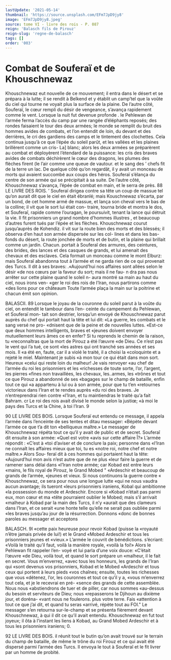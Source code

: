 ```yaml
---
lastUpdate: '2021-05-14'
thumbnail: 'https://source.unsplash.com/EFm7JpD9jy8'
image: 'EFm7JpD9jy8.jpeg'
source: tome VI - livre des rois - P. 087
reign: 'Balasch fils de Pirouz'
reign-slug: 'regne-de-balasch'
tags: []
order: '003'
---
```


# Combat de Souferaï et de Khouschnewaz

Khouschnewaz eut nouvelle de ce mouvement; il entra dans le désert et se prépara à la lutte; il se
rendit à Beîkend et y établit un camp’tel que la
voûte du ciel qui tourne ne voyait plus la surface de la plaine. De l’autre côté, Souferaï, le cœur
rempli du désir de vengeance, s’avança rapidement comme le vent. Lorsque la nuit fut devenue profonde . le Pehlewan de l’armée ferma l’accès du camp par une
rangée d’éléphants reposés; des rondes faisaient le
tour des deux armées; le monde se remplit du bruit des hommes avides de combats, et l’on entendit de loin, du devant et des derrières, le cri des gardiens des camps et le tintement des clochettes.
Cela continua jusqu’à ce que l’épée du soleil parût,
et les vallées et les plaines brillèrent comme un cris- La] blanc; alors les deux armées se préparèrent au combat et déployèrent l’étendard de la puissance:
les cris des braves avides de combats déchirèrent le cœur des dragons, les plumes des flèches firent (le l’air comme une queue de vautour. et le sang des ’ chefs fit de la terre un lac. De quelque côté qu’on regardât, il y avait un monceau de morts qui avaient succombé aux coups des héros. Souferaï s’élança du centre de son armée qui se précipitait à
sa suite. De l’autre côté, Khouschnewaz s’avança,
l’épée de combat en main, et le serra de près.
88 LE LIVRE DES ROIS.
’ Souferaï dirigea contre sa tête un coup de massue
tel qu’on aurait dit que le ciel en était ébranlé;
mais Kouschnewaz s’écarta, par un bond, de cet homme armé de massue, et lança son cheval vers le bas de la colline; il vit que le sort lui était con- traire, tourna bride et montra le dos, et Souferaî, rapide comme l’ouragan, le poursuivit, tenant la lance qui détruit la vie. Il fit prisonniers un grand nombre d’hommes illustres , et beaucoup d’autres furent tués par l’épée et les flèches.
Khouschnewaz courut jusqu’auprès de Kohendiz.
il vit sur la route bien des morts et des blessés; il observa d’en haut son armée dispersée sur les col-
lines et dans les bas-fonds du désert, la route jonchée
de morts et de butin, et la plaine qui brillait comme
un jardin. Chacun. portait à Souferaî des armures,
des ceintures, des brides, des lances et des casques
de grands, et lui amenait des chevaux et des esclaves.
Cela formait un monceau comme le mont Elburz: mais Souferaî abandonna tout à l’armée et ne garda
rien de ce qui provenait des Turcs. Il dit à ses braves: .«Aujourd’hui nos affaires sont allées selon le désir
«de nos cœurs par la faveur du sort; mais il ne fau- n dra pas nous arrêter sur cette plaine quand le soleil n- aura montré sa main au haut du ciel, nous irons ven- «ger le roi des rois de I’Iran, nous partirons comme «des lions pour ce châteaum Toute l’armée plaça la
main sur la poitrine et chacun émit son opinion.

BALASCII. 89 Lorsque le joyau de la couronne du soleil parut
à la voûte du ciel, on entendit le tambour dans l’en- ceinte du campement du Pehlewan, et Souferaï mon- tait son destrier, lorsqu’un envoyé de Khouschnewaz
parut auprès du chef qui portait haut la tête et lui dit: «La guerre, les combats et le sang versé ne pro- «dnisent que de la peine et de nouvelles luttes. «Est-ce que deux hommes intelligents, braves et «jeunes doivent envoyer mutuellement leurs âmes
ce en enfer? Si tu reprends le chemin de la raison, tu «reconnaîtras que la mort de Pirouz a été l’œuvre
«de Dieu. Ce n’est pas le vent qui l’a tué, ce sont
«les astres qui ont tranché ses années et ses mois. Il
«a été en, faute, car il a violé le traité, il a choisi la «coloquinte et a rejeté le miel. Maintenant je subis «à mon tour ce qui était dans mon sort. Heureux «celui qui reste loin du malheur! Je vais renvoyer «au chef de l’armée du roi les prisonniers et les «richesses de toute sorte, l’or, l’argent, les pierres
«fines non travaillées, les chevaux, les..armes, les «trônes et tout ce que Pirouz a abandonné de ses «bagages sur le champ de bataille, enfin tout ce qui «a appartenu à lui ou à son armée, pour que tu t’en «retournes victorieux dans l’Iran et te rendes auprès
«du roi des braves. Je n’entreprendrai rien contre «l’Iran, et tu maintiendras le traité qu’a fait Bahram.
cr Le roi des rois avait divisé le monde selon la justiœ; «à moi le pays des Turcs et la Chine, à toi l’Iran.
9

90 LE LIVRE DES BOIS.
Lorsque Souferaï eut entendu ce message, il
appela l’armée dans l’enceinte de ses tentes et ditau
messager: «Bépète devant l’armée ce que t’a dit ton
«belliqueux maître.» Le messager de Khouschnewaz
répéta tout ce qu’il y avait de public et de secret.
Souferaî dit ensuite à son armée: «Quel est votre «avis sur cette affaire Î?» L’armée répondit : «C’est à
«toi d’aviser et de conclure la paix; personne dans «l’Iran ne connaît les affaires mieux que toi, tu es «notre roi, notre chef et notre maître.» Alors Sou- feraï dit à ces hommes qui portaient haut la tête: «Aujourd’hui mon avis n’est autre que de ne plus
«leur faire la guerre et de ramener sans délai dans «l’Iran notre armée; car Kobad est entre leurs «mains, le fils royal de Pirouz, le Grand Mobed
" «Ardeschir et beaucoup de grands de l’armée, «jeunes et vieux. Si nous continuons la guerre contre « Khouschnewaz, ce sera pour nous une longue lutte «qui ne nous vaudra aucun avantage; ils tueront «leurs prisonniers iraniens, Kobal qui ambitionne «la possession du monde et Ardeschir. Encore si «Kobad n’était pas parmi eux, mon cœur et ma
«tête pourraient oublier le Mobed; mais s’il arrivait «malheur à Kobad par la main des Turcs, il n’y «aurait que des clameurs dans l’lran, et ce serait «une honte telle qu’elle ne serait pas oubliée parmi
«les braves jusqu’au jour de la résurrection. Donnons «donc de bonnes paroles au messager et acceptons

BALASCH. 9l «cette paix heureuse pour revoir Kobad (puisse la
«royauté n’être jamais privée de lui!) et le Grand
«Mobed Ardeschir et tous les prisonniers jeunes et «vieux.»
L’armée le couvrit de bénédictions. s’écriant:
«Voilà le traité qu’il faut, voilà la manière royale,
«voilà la foi!» Alors le Pehlewan fit rappeler l’en-
voyé et lui parla d’une voix douce: «C’était l’œuvre
«de Dieu, voilà tout, et quand le sort prépare un «malheur, il le fait en secret. Vous m’enverrez, «avec tous les honneurs, les grands de l’Iran qui «sont devenus vos prisonniers, Kobad et le Mobed «Ardeschir et tous ceux qui portent à leurs pieds «vos chaînes; ensuite, toutes les richesses que vous «détenez, l’or, les couronnes et tout ce qu’il y a,
«vous m’enverrez tout cela, et je le recevrai en pré- «sence des grands de cette assemblée. Nous nous «abstiendrons de tuer et de piller, car nous sommes «au-dessus du besoin et serviteurs de Dieu; nous «repasserons le Djihoun au dixième jour, et doréna- «vant nous ne foulerons. plus votre terre. Fais «attention à tout ce que j’ai dit, et quand tu seras «arrivé, répète tout au FOI."
Le messager s’en retourna sur-le-champ et se présenta fièrement devant Khouschnewaz, à qui il dit ce qu’il avait entendu. Khouschnewaz en fut tout
joyeux; il ôta à l’instant les liens à Kobad, au Grand Mobed Ardeschir et à tous les prisonniers iraniens; 0.

92 LE LIVRE DES BOIS.
il réunit tout le butin qu’on avait trouvé sur le
terrain du champ de bataille, de même le trône du roi Firouz et ce qui avait été dispersé parmi l’armée
des Turcs. Il envoya le tout à Souferaî et le fit livrer par un homme de probité.

